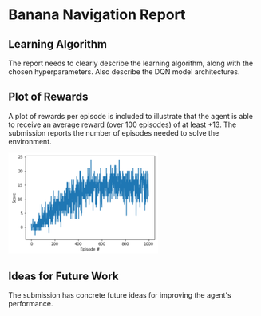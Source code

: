 # Banana Navigation Report

## Learning Algorithm
The report needs to clearly describe the learning algorithm, along with the chosen hyperparameters. Also describe the DQN model architectures.


## Plot of Rewards
A plot of rewards per episode is included to illustrate that the agent is able to receive an average reward (over 100 episodes) of at least +13. The submission reports the number of episodes needed to solve the environment.

<img src="https://github.com/donaldmusgrove/drlnd/blob/master/project1/episodes_vs_scores.PNG" width="300" >

## Ideas for Future Work
The submission has concrete future ideas for improving the agent's performance.